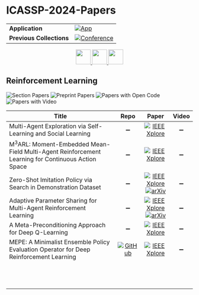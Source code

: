# ICASSP-2024-Papers

<table>
    <tr>
        <td><strong>Application</strong></td>
        <td>
            <a href="https://huggingface.co/spaces/DmitryRyumin/NewEraAI-Papers" style="float:left;">
                <img src="https://img.shields.io/badge/🤗-NewEraAI--Papers-FFD21F.svg" alt="App" />
            </a>
        </td>
    </tr>
    <tr>
        <td><strong>Previous Collections</strong></td>
        <td>
            <a href="https://github.com/DmitryRyumin/ICASSP-2023-24-Papers/blob/main/README_2023.md">
                <img src="http://img.shields.io/badge/ICASSP-2023-0073AE.svg" alt="Conference">
            </a>
        </td>
    </tr>
</table>

<div align="center">
    <a href="https://github.com/DmitryRyumin/ICASSP-2023-24-Papers/blob/main/sections/2024/main/AASP-P3.md">
        <img src="https://cdn.jsdelivr.net/gh/DmitryRyumin/NewEraAI-Papers@main/images/left.svg" width="40" alt="" />
    </a>
    <a href="https://github.com/DmitryRyumin/ICASSP-2023-24-Papers/">
        <img src="https://cdn.jsdelivr.net/gh/DmitryRyumin/NewEraAI-Papers@main/images/home.svg" width="40" alt="" />
    </a>
    <a href="https://github.com/DmitryRyumin/ICASSP-2023-24-Papers/blob/main/sections/2024/main/MLSP-P7.md">
        <img src="https://cdn.jsdelivr.net/gh/DmitryRyumin/NewEraAI-Papers@main/images/right.svg" width="40" alt="" />
    </a>
</div>

## Reinforcement Learning

![Section Papers](https://img.shields.io/badge/Section%20Papers-soon-42BA16) ![Preprint Papers](https://img.shields.io/badge/Preprint%20Papers-soon-b31b1b) ![Papers with Open Code](https://img.shields.io/badge/Papers%20with%20Open%20Code-soon-1D7FBF) ![Papers with Video](https://img.shields.io/badge/Papers%20with%20Video-soon-FF0000)

| **Title** | **Repo** | **Paper** | **Video** |
|-----------|:--------:|:---------:|:---------:|
| Multi-Agent Exploration via Self-Learning and Social Learning | :heavy_minus_sign: | [![IEEE Xplore](https://img.shields.io/badge/IEEE-10446068-E4A42C.svg)](https://ieeexplore.ieee.org/document/10446068) | :heavy_minus_sign: |
| M<sup>3</sup>ARL: Moment-Embedded Mean-Field Multi-Agent Reinforcement Learning for Continuous Action Space | :heavy_minus_sign: | [![IEEE Xplore](https://img.shields.io/badge/IEEE-10448058-E4A42C.svg)](https://ieeexplore.ieee.org/document/10448058) | :heavy_minus_sign: |
| Zero-Shot Imitation Policy via Search in Demonstration Dataset | :heavy_minus_sign: | [![IEEE Xplore](https://img.shields.io/badge/IEEE-10447339-E4A42C.svg)](https://ieeexplore.ieee.org/document/10447339) <br /> [![arXiv](https://img.shields.io/badge/arXiv-2401.16398-b31b1b.svg)](https://arxiv.org/abs/2401.16398) | :heavy_minus_sign: |
| Adaptive Parameter Sharing for Multi-Agent Reinforcement Learning | :heavy_minus_sign: | [![IEEE Xplore](https://img.shields.io/badge/IEEE-10447262-E4A42C.svg)](https://ieeexplore.ieee.org/document/10447262) <br /> [![arXiv](https://img.shields.io/badge/arXiv-2312.09009-b31b1b.svg)](https://arxiv.org/abs/2312.09009) | :heavy_minus_sign: |
| A Meta-Preconditioning Approach for Deep Q-Learning | :heavy_minus_sign: | [![IEEE Xplore](https://img.shields.io/badge/IEEE-10446137-E4A42C.svg)](https://ieeexplore.ieee.org/document/10446137) | :heavy_minus_sign: |
| MEPE: A Minimalist Ensemble Policy Evaluation Operator for Deep Reinforcement Learning | [![GitHub](https://img.shields.io/github/stars/sweetice/MEPE?style=flat)](https://github.com/sweetice/MEPE) | [![IEEE Xplore](https://img.shields.io/badge/IEEE-10448009-E4A42C.svg)](https://ieeexplore.ieee.org/document/10448009) | :heavy_minus_sign: |
|  |  |  |  |
|  |  |  |  |
|  |  |  |  |
|  |  |  |  |
|  |  |  |  |
|  |  |  |  |
|  |  |  |  |
|  |  |  |  |
|  |  |  |  |
|  |  |  |  |
|  |  |  |  |
|  |  |  |  |
